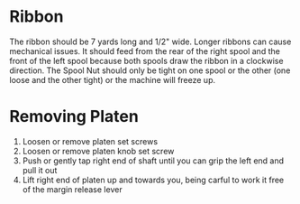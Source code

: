 <!-- TITLE: Corona 3 -->
<!-- SUBTITLE: Maintenance tips for the Corona 3 -->

# Ribbon
The ribbon should be 7 yards long and 1/2" wide. Longer ribbons can cause mechanical issues. It should feed from the rear of the right spool and the front of the left spool because both spools draw the ribbon in a clockwise direction. The Spool Nut should only be tight on one spool or the other (one loose and the other tight) or the machine will freeze up.

# Removing Platen
1. Loosen or remove platen set screws
2. Loosen or remove platen knob set screw
3. Push or gently tap right end of shaft until you can grip the left end and pull it out
4. Lift right end of platen up and towards you, being carful to work it free of the margin release lever
